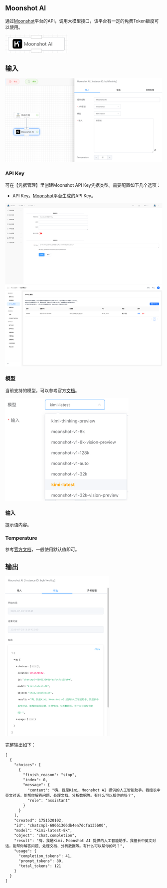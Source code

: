 ## Moonshot AI

通过[Moonshot](https://platform.moonshot.cn/console/api-keys)平台的API，调用大模型接口，该平台有一定的免费Token额度可以使用。



<img src="./img/moonshot-ai-menu.png" alt="image-20250703131737834" style="zoom:50%;" />



## 输入

<img src="./img/moonshot-input-parameter.png" alt="image-20250703132159738" style="zoom:50%;" />

### API Key

可在【凭据管理】里创建Moonshot API Key凭据类型。需要配置如下几个选项：

- API Key。[Moonshot](https://platform.moonshot.cn/console/api-keys)平台生成的API Key。

<img src="./img/moonshot-input-cred.png" alt="image-20250703131504364" style="zoom:50%;" />

<img src="./img/moonshot-platform.png" alt="image-20250703131543926" style="zoom:50%;" />

### 模型

当前支持的模型，可以参考官方[文档](https://platform.moonshot.cn/docs/introduction#%E5%85%B6%E4%BB%96%E5%80%BC%E5%BE%97%E6%B3%A8%E6%84%8F%E7%9A%84%E9%87%8D%E8%A6%81%E4%BA%8B%E9%A1%B9)。

<img src="./img/moonshot-input-model.png" alt="image-20250703131910123" style="zoom:50%;" />



### 输入

提示语内容。



### Temperature

参考[官方文档](https://platform.moonshot.cn/docs/guide/migrating-from-openai-to-kimi#temperature-%E5%92%8C-n-%E5%80%BC)，一般使用默认值即可。

## 输出

<img src="./img/moonshot-output.png" alt="image-20250703132234113" style="zoom:50%;" />



完整输出如下：

```
[
  {
    "choices": [
      {
        "finish_reason": "stop",
        "index": 0,
        "message": {
          "content": "嗨，我是Kimi，Moonshot AI 提供的人工智能助手。我擅长中英文对话，能帮你解答问题、处理文档、分析数据等。有什么可以帮你的吗？",
          "role": "assistant"
        }
      }
    ],
    "created": 1751520102,
    "id": "chatcmpl-68661366db4ea7dcfa135b00",
    "model": "kimi-latest-8k",
    "object": "chat.completion",
    "result": "嗨，我是Kimi，Moonshot AI 提供的人工智能助手。我擅长中英文对话，能帮你解答问题、处理文档、分析数据等。有什么可以帮你的吗？",
    "usage": {
      "completion_tokens": 41,
      "prompt_tokens": 80,
      "total_tokens": 121
    }
  }
]
```

